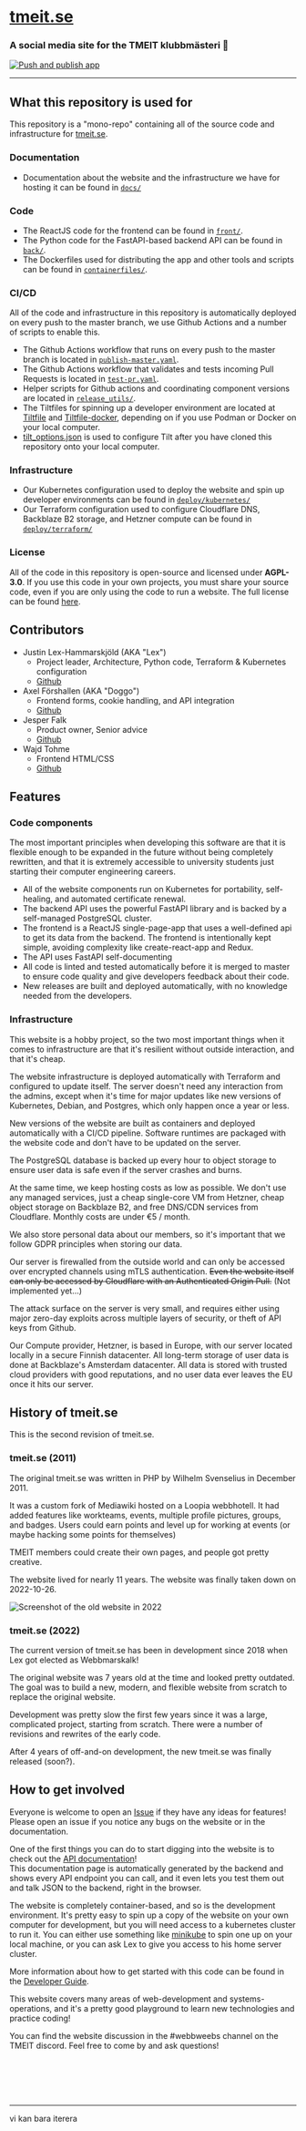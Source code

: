 # [tmeit.se](https://tmeit.se)

### **A social media site for the TMEIT klubbmästeri 💙**

[![Push and publish app](https://github.com/TMEIT/website/actions/workflows/publish-master.yaml/badge.svg)](https://github.com/TMEIT/website/actions/workflows/publish-master.yaml)

___

## What this repository is used for

This repository is a "mono-repo" containing all of the source code and infrastructure for [tmeit.se](https://tmeit.se).

### Documentation

* Documentation about the website and the infrastructure we have for hosting it can be found in [`docs/`](/docs)

### Code

* The ReactJS code for the frontend can be found in [`front/`](/front).
* The Python code for the FastAPI-based backend API can be found in [`back/`](/back).
* The Dockerfiles used for distributing the app and other tools and scripts can be found in [`containerfiles/`](/containerfiles).

### CI/CD

All of the code and infrastructure in this repository is automatically deployed on every push to the master branch, 
we use Github Actions and a number of scripts to enable this. 

* The Github Actions workflow that runs on every push to the master branch is located in [`publish-master.yaml`](/.github/workflows/publish-master.yaml).
* The Github Actions workflow that validates and tests incoming Pull Requests is located in [`test-pr.yaml`](/.github/workflows/test-pr.yaml).
* Helper scripts for Github actions and coordinating component versions are located in [`release_utils/`](/release_utils).
* The Tiltfiles for spinning up a developer environment are located at [Tiltfile](/Tiltfile) 
and [Tiltfile-docker](/Tiltfile-docker), 
depending on if you use Podman or Docker on your local computer. 
* [tilt_options.json](/tilt_options.json) is used to configure Tilt after you have cloned this repository onto your local computer.

### Infrastructure

* Our Kubernetes configuration used to deploy the website and spin up developer environments can be found in [`deploy/kubernetes/`](/deploy/kubernetes) 
* Our Terraform configuration used to configure Cloudflare DNS, Backblaze B2 storage, and Hetzner compute can be found in [`deploy/terraform/`](/deploy/terraform) 

### License

All of the code in this repository is open-source and licensed under **AGPL-3.0**. 
If you use this code in your own projects, you must share your source code, even if you are only using the code to run a website.  The full license can be found [here](/LICENSE).


## Contributors

* Justin Lex-Hammarskjöld (AKA "Lex")
  * Project leader, Architecture, Python code, Terraform & Kubernetes configuration
  * [Github](https://github.com/JustinLex)
* Axel Förshallen (AKA "Doggo")
  * Frontend forms, cookie handling, and API integration
  * [Github](https://github.com/axelf08)
* Jesper Falk
  * Product owner, Senior advice
  * [Github](https://github.com/loffa)
* Wajd Tohme
  * Frontend HTML/CSS
  * [Github](https://github.com/wajd)


## Features

### Code components
The most important principles when developing this software are that 
it is flexible enough to be expanded in the future without being completely rewritten, 
and that it is extremely accessible to university students just starting their computer engineering careers.

* All of the website components run on Kubernetes for portability, self-healing, and automated certificate renewal.
* The backend API uses the powerful FastAPI library and is backed by a self-managed PostgreSQL cluster.
* The frontend is a ReactJS single-page-app that uses a well-defined api to get its data from the backend. The frontend is intentionally kept simple, avoiding complexity like create-react-app and Redux.
* The API uses FastAPI self-documenting 
* All code is linted and tested automatically before it is merged to master to ensure code quality and give developers feedback about their code.
* New releases are built and deployed automatically, with no knowledge needed from the developers. 

### Infrastructure
This website is a hobby project, so the two most important things when it comes to infrastructure are that it's resilient without outside interaction, and that it's cheap.

The website infrastructure is deployed automatically with Terraform and configured to update itself. 
The server doesn't need any interaction from the admins, 
except when it's time for major updates like new versions of Kubernetes, Debian, and Postgres, 
which only happen once a year or less.

New versions of the website are built as containers and deployed automatically with a CI/CD pipeline. 
Software runtimes are packaged with the website code and don't have to be updated on the server.

The PostgreSQL database is backed up every hour to object storage to ensure user data is safe even if the server crashes and burns.

At the same time, we keep hosting costs as low as possible. We don't use any managed services, 
just a cheap single-core VM from Hetzner, cheap object storage on Backblaze B2, and free DNS/CDN services from Cloudflare. 
Monthly costs are under €5 / month.

We also store personal data about our members, so it's important that we follow GDPR principles when storing our data. 

Our server is firewalled from the outside world and can only be accessed over encrypted channels using mTLS authentication.
~~Even the website itself can only be accessed by Cloudflare with an Authenticated Origin Pull.~~ (Not implemented yet...)

The attack surface on the server is very small, and requires either using major zero-day exploits across multiple layers of security, 
or theft of API keys from Github. 

Our Compute provider, Hetzner, is based in Europe, with our server located locally in a secure Finnish datacenter. 
All long-term storage of user data is done at Backblaze's Amsterdam datacenter. 
All data is stored with trusted cloud providers with good reputations, and no user data ever leaves the EU once it hits our server.

## History of tmeit.se

This is the second revision of tmeit.se.

### tmeit.se (2011)
The original tmeit.se was written in PHP by Wilhelm Svenselius in December 2011.

It was a custom fork of Mediawiki hosted on a Loopia webbhotell. It had added features like workteams, events, multiple profile pictures, groups, and badges. 
Users could earn points and level up for working at events (or maybe hacking some points for themselves)

TMEIT members could create their own pages, and people got pretty creative.

The website lived for nearly 11 years. The website was finally taken down on 2022-10-26.

![Screenshot of the old website in 2022](/docs/old_website.png?raw=true "The original tmeit.se in 2022")

### tmeit.se (2022)
The current version of tmeit.se has been in development since 2018 when Lex got elected as Webbmarskalk!

The original website was 7 years old at the time and looked pretty outdated. 
The goal was to build a new, modern, and flexible website from scratch to replace the original website.


Development was pretty slow the first few years since it was a large, complicated project, starting from scratch. 
There were a number of revisions and rewrites of the early code.

After 4 years of off-and-on development, the new tmeit.se was finally released (soon?).

## How to get involved
Everyone is welcome to open an [Issue](https://github.com/TMEIT/website/issues) if they have any ideas for features! 
Please open an issue if you notice any bugs on the website or in the documentation.

One of the first things you can do to start digging into the website is to check out the [API documentation](https://tmeit.se/api/v1/docs)!    
This documentation page is automatically generated by the backend and shows every API endpoint you can call, 
and it even lets you test them out and talk JSON to the backend, right in the browser.

The website is completely container-based, and so is the development environment. 
It's pretty easy to spin up a copy of the website on your own computer for development, 
but you will need access to a kubernetes cluster to run it. 
You can either use something like [minikube](https://minikube.sigs.k8s.io/docs/start/) 
to spin one up on your local machine, or you can ask Lex to give you access to his home server cluster.

More information about how to get started with this code can be found in the [Developer Guide](/docs/howto-dev.md).

This website covers many areas of web-development and systems-operations, 
and it's a pretty good playground to learn new technologies and practice coding!

You can find the website discussion in the #webbweebs channel on the TMEIT discord. 
Feel free to come by and ask questions!

<br/>
<br/>
<br/>
<br/>

___

vi kan bara iterera
